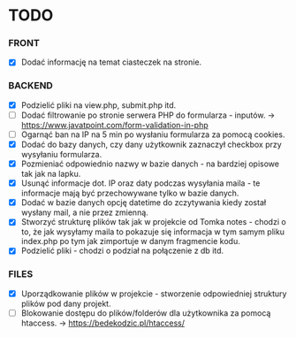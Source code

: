# TODO

### FRONT

- [x] Dodać informację na temat ciasteczek na stronie.

### BACKEND
- [x] Podzielić pliki na view.php, submit.php itd.
- [ ] Dodać filtrowanie po stronie serwera PHP do formularza - inputów. -> https://www.javatpoint.com/form-validation-in-php
- [ ] Ogarnąć ban na IP na 5 min po wysłaniu formularza za pomocą cookies.
- [x] Dodać do bazy danych, czy dany użytkownik zaznaczył checkbox przy wysyłaniu formularza.
- [x] Pozmieniać odpowiednio nazwy w bazie danych - na bardziej opisowe tak jak na lapku.
- [x] Usunąć informacje dot. IP oraz daty podczas wysyłania maila - te informacje mają być przechowywane tylko w bazie danych.
- [x] Dodać w bazie danych opcję datetime do zczytywania kiedy został wysłany mail, a nie przez zmienną.
- [x] Stworzyć strukturę plików tak jak w projekcie od Tomka notes - chodzi o to, że jak wysyłamy maila to pokazuje się informacja w tym samym pliku index.php po tym jak zimportuje w danym fragmencie kodu.
- [x] Podzielić pliki - chodzi o podział na połączenie z db itd.

### FILES

- [x] Uporządkowanie plików w projekcie - stworzenie odpowiedniej struktury plików pod dany projekt.
- [ ] Blokowanie dostępu do plików/folderów dla użytkownika za pomocą htaccess. -> https://bedekodzic.pl/htaccess/